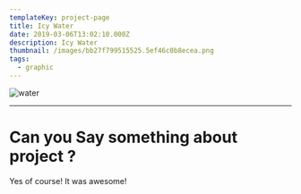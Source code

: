 ```yaml
---
templateKey: project-page
title: Icy Water
date: 2019-03-06T13:02:10.000Z
description: Icy Water
thumbnail: /images/bb27f799515525.5ef46c0b8ecea.png
tags:
  - graphic
---
```

![water](/images/bb27f799515525.5ef46c0b8ecea.png "water")

- - -

# Can you Say something about project ?

Yes of  course! It was awesome!